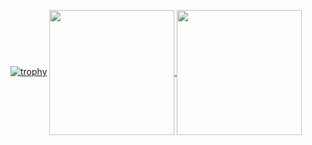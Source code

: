 [![trophy](https://github-profile-trophy.vercel.app/?username=nobu74658&column=6&row=1)](https://github.com/ryo-ma/github-profile-trophy)
<a href="https://github.com/anuraghazra/github-readme-stats">
  <img height=200 align="center" src="https://github-readme-stats.vercel.app/api?username=nobu74658&show_icons=true" />
</a>
<a href="https://github.com/anuraghazra/convoychat">
  <img height=200 align="center" src="https://github-readme-stats.vercel.app/api/top-langs?username=nobu74658&layout=compact&langs_count=8&card_width=320&hide=python,jupyter%20notebook" />
</a>
